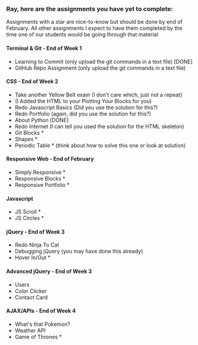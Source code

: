 ### Ray, here are the assignments you have yet to complete:
Assignments with a star are nice-to-know but should be done by end of February.
All other assignments I expect to have them completed by the time one of our students would be going through that material

#### Terminal & Git - End of Week 1
- Learning to Commit (only upload the git commands in a text file) [DONE]
- GitHub Repo Assignment (only upload the git commands in a text file)

#### CSS - End of Week 2
- Take another Yellow Belt exam (I don't care which, just not a repeat)
- (I Added the HTML to your Plotting Your Blocks for you)
- Redo Javascript Basics (Did you use the solution for this?)
- Redo Portfolio (again, did you use the solution for this?)
- About Python [DONE]
- Redo Internet (I can tell you used the solution for the HTML skeleton)
- Git Blocks *
- Shapes *  
- Periodic Table * (think about how to solve this one or look at solution)

#### Responsive Web - End of February
- Simply Responsive *
- Responsive Blocks *
- Responsive Portfolio *

#### Javascript
- JS Scroll *
- JS Circles *

#### jQuery - End of Week 3
- Redo Ninja To Cat
- Debugging jQuery (you may have done this already)
- Hover In/Out * 

#### Advanced jQuery - End of Week 3
- Users
- Color Clicker
- Contact Card

#### AJAX/APIs - End of Week 4
- What's that Pokemon?
- Weather API
- Game of Thrones *

